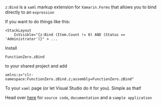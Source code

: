 `z:Bind` is a `xaml` markup extension for `Xamarin.Forms` that allows you to bind directly to an `expression` 

If you want to do things like this:
```xaml
<StackLayout 
	IsVisible="{z:Bind (Item.Count != 0) AND (Status == 'Administrator')}" > ...
```

Install 

`FunctionZero.zBind` 

to your shared project and add 

`xmlns:z="clr-namespace:FunctionZero.zBind.z;assembly=FunctionZero.zBind"`

To your `xaml` page (or let Visual Studio do it for you). Simple as that!

Head over [here](https://github.com/Keflon/FunctionZero.zBindTestApp) for `source code`, `documentation` and a `sample application`
